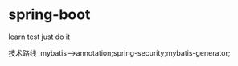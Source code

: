 # spring-boot
learn  test  just do it


技术路线  mybatis-->annotation;spring-security;mybatis-generator;
